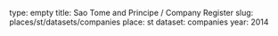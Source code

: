 type: empty
title: Sao Tome and Principe / Company Register
slug: places/st/datasets/companies
place: st
dataset: companies
year: 2014
